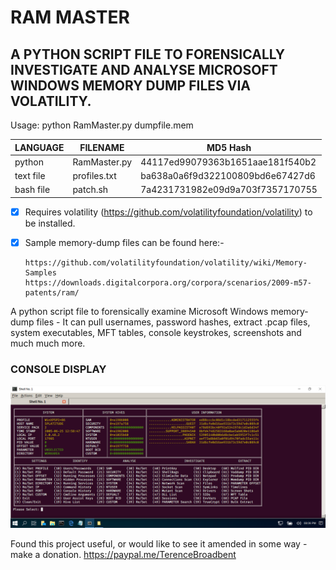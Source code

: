 # RAM MASTER
## A PYTHON SCRIPT FILE TO FORENSICALLY INVESTIGATE AND ANALYSE MICROSOFT WINDOWS MEMORY DUMP FILES VIA VOLATILITY.

Usage: python RamMaster.py dumpfile.mem

| LANGUAGE  | FILENAME         | MD5 Hash                         |
|------     |------            | -------                          |
| python    | RamMaster.py     | 44117ed99079363b1651aae181f540b2 |
| text file | profiles.txt     | ba638a0a6f9d322100809bd6e67427d6 |
| bash file | patch.sh         | 7a4231731982e09d9a703f7357170755 |

- [x] Requires volatility (https://github.com/volatilityfoundation/volatility) to be installed.
- [x] Sample memory-dump files can be found here:-</br>

      https://github.com/volatilityfoundation/volatility/wiki/Memory-Samples
      https://downloads.digitalcorpora.org/corpora/scenarios/2009-m57-patents/ram/

A python script file to forensically examine Microsoft Windows memory-dump files - It can pull usernames, password hashes, extract .pcap files, system executables, MFT tables, console keystrokes, screenshots and much much more.

### CONSOLE DISPLAY
![Screenshot](picture1.png)

Found this project useful, or would like to see it amended in some way - make a donation.
https://paypal.me/TerenceBroadbent
